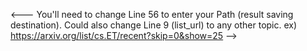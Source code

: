 <---
You'll need to change Line 56 to enter your Path (result saving destination).
Could also change Line 9 (list_url) to any other topic.
  ex) https://arxiv.org/list/cs.ET/recent?skip=0&show=25
-->
